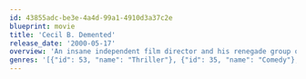 ```yaml
---
id: 43855adc-be3e-4a4d-99a1-4910d3a37c2e
blueprint: movie
title: 'Cecil B. Demented'
release_date: '2000-05-17'
overview: 'An insane independent film director and his renegade group of teenage film makers kidnap an A-list Hollywood actress and force her to star in their underground film.'
genres: '[{"id": 53, "name": "Thriller"}, {"id": 35, "name": "Comedy"}, {"id": 80, "name": "Crime"}]'
---
```

